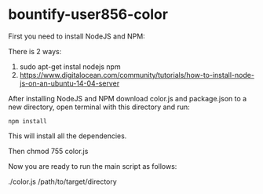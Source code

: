 # bountify-user856-color

First you need to install NodeJS and NPM:

There is 2 ways:
1) sudo apt-get instal nodejs npm
2) https://www.digitalocean.com/community/tutorials/how-to-install-node-js-on-an-ubuntu-14-04-server

After installing NodeJS and NPM download color.js and package.json to a new directory, open terminal
with this directory and run:
  
    npm install
  
This will install all the dependencies.

Then
    chmod 755 color.js

Now you are ready to run the main script as follows:

  ./color.js /path/to/target/directory
 